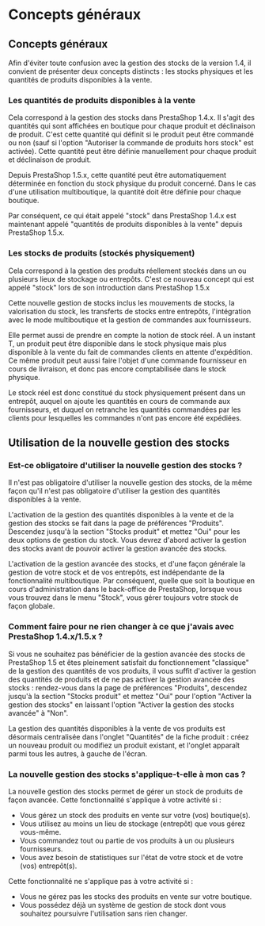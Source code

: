 # Concepts généraux

## Concepts généraux <a href="#conceptsgeneraux-conceptsgeneraux" id="conceptsgeneraux-conceptsgeneraux"></a>

Afin d'éviter toute confusion avec la gestion des stocks de la version 1.4, il convient de présenter deux concepts distincts : les stocks physiques et les quantités de produits disponibles à la vente.

### Les quantités de produits disponibles à la vente <a href="#conceptsgeneraux-lesquantitesdeproduitsdisponiblesalavente" id="conceptsgeneraux-lesquantitesdeproduitsdisponiblesalavente"></a>

Cela correspond à la gestion des stocks dans PrestaShop 1.4.x. Il s'agit des quantités qui sont affichées en boutique pour chaque produit et déclinaison de produit. C'est cette quantité qui définit si le produit peut être commandé ou non (sauf si l'option "Autoriser la commande de produits hors stock" est activée). Cette quantité peut être définie manuellement pour chaque produit et déclinaison de produit.

Depuis PrestaShop 1.5.x, cette quantité peut être automatiquement déterminée en fonction du stock physique du produit concerné. Dans le cas d'une utilisation multiboutique, la quantité doit être définie pour chaque boutique.

Par conséquent, ce qui était appelé "stock" dans PrestaShop 1.4.x est maintenant appelé "quantités de produits disponibles à la vente" depuis  PrestaShop 1.5.x.

### Les stocks de produits (stockés physiquement) <a href="#conceptsgeneraux-lesstocksdeproduits-stockesphysiquement" id="conceptsgeneraux-lesstocksdeproduits-stockesphysiquement"></a>

Cela correspond à la gestion des produits réellement stockés dans un ou plusieurs lieux de stockage ou entrepôts. C'est ce nouveau concept qui est appelé "stock" lors de son introduction dans PrestaShop 1.5.x

Cette nouvelle gestion de stocks inclus les mouvements de stocks, la valorisation du stock, les transferts de stocks entre entrepôts, l'intégration avec le mode multiboutique et la gestion de commandes aux fournisseurs.

Elle permet aussi de prendre en compte la notion de stock réel. A un instant T, un produit peut être disponible dans le stock physique mais plus disponible à la vente du fait de commandes clients en attente d'expédition. Ce même produit peut aussi faire l'objet d'une commande fournisseur en cours de livraison, et donc pas encore comptabilisée dans le stock physique.

Le stock réel est donc constitué du stock physiquement présent dans un entrepôt, auquel on ajoute les quantités en cours de commande aux fournisseurs, et duquel on retranche les quantités commandées par les clients pour lesquelles les commandes n'ont pas encore été expédiées.

## Utilisation de la nouvelle gestion des stocks <a href="#conceptsgeneraux-utilisationdelanouvellegestiondesstocks" id="conceptsgeneraux-utilisationdelanouvellegestiondesstocks"></a>

### Est-ce obligatoire d'utiliser la nouvelle gestion des stocks ? <a href="#conceptsgeneraux-est-ceobligatoiredutiliserlanouvellegestiondesstocks" id="conceptsgeneraux-est-ceobligatoiredutiliserlanouvellegestiondesstocks"></a>

Il n'est pas obligatoire d'utiliser la nouvelle gestion des stocks, de la même façon qu'il n'est pas obligatoire d'utiliser la gestion des quantités disponibles à la vente.

L'activation de la gestion des quantités disponibles à la vente et de la gestion des stocks se fait dans la page de préférences "Produits". Descendez jusqu'à la section "Stocks produit" et mettez "Oui" pour les deux options de gestion du stock. Vous devrez d'abord activer la gestion des stocks avant de pouvoir activer la gestion avancée des stocks.

L'activation de la gestion avancée des stocks, et d'une façon générale la gestion de votre stock et de vos entrepôts, est indépendante de la fonctionnalité multiboutique. Par conséquent, quelle que soit la boutique en cours d'administration dans le back-office de PrestaShop, lorsque vous vous trouvez dans le menu "Stock", vous gérer toujours votre stock de façon globale.

### Comment faire pour ne rien changer à ce que j'avais avec PrestaShop 1.4.x/1.5.x ? <a href="#conceptsgeneraux-commentfairepournerienchangeracequejavaisavecprestashop1.4.x-1.5.x" id="conceptsgeneraux-commentfairepournerienchangeracequejavaisavecprestashop1.4.x-1.5.x"></a>

Si vous ne souhaitez pas bénéficier de la gestion avancée des stocks de PrestaShop 1.5 et êtes pleinement satisfait du fonctionnement "classique" de la gestion des quantités de vos produits, il vous suffit d'activer la gestion des quantités de produits et de ne pas activer la gestion avancée des stocks : rendez-vous dans la page de préférences "Produits", descendez jusqu'à la section "Stocks produit" et mettez "Oui" pour l'option "Activer la gestion des stocks" en laissant l'option "Activer la gestion des stocks avancée" à "Non".

La gestion des quantités disponibles à la vente de vos produits est désormais centralisée dans l'onglet "Quantités" de la fiche produit : créez un nouveau produit ou modifiez un produit existant, et l'onglet apparaît parmi tous les autres, à gauche de l'écran.

### La nouvelle gestion des stocks s'applique-t-elle à mon cas ? <a href="#conceptsgeneraux-lanouvellegestiondesstockssapplique-t-elleamoncas" id="conceptsgeneraux-lanouvellegestiondesstockssapplique-t-elleamoncas"></a>

La nouvelle gestion des stocks permet de gérer un stock de produits de façon avancée. Cette fonctionnalité s'applique à votre activité si :

* Vous gérez un stock des produits en vente sur votre (vos) boutique(s).
* Vous utilisez au moins un lieu de stockage (entrepôt) que vous gérez vous-même.
* Vous commandez tout ou partie de vos produits à un ou plusieurs fournisseurs.
* Vous avez besoin de statistiques sur l'état de votre stock et de votre (vos) entrepôt(s).

Cette fonctionnalité ne s'applique pas à votre activité si :

* Vous ne gérez pas les stocks des produits en vente sur votre boutique.
* Vous possédez déjà un système de gestion de stock dont vous souhaitez poursuivre l'utilisation sans rien changer.
